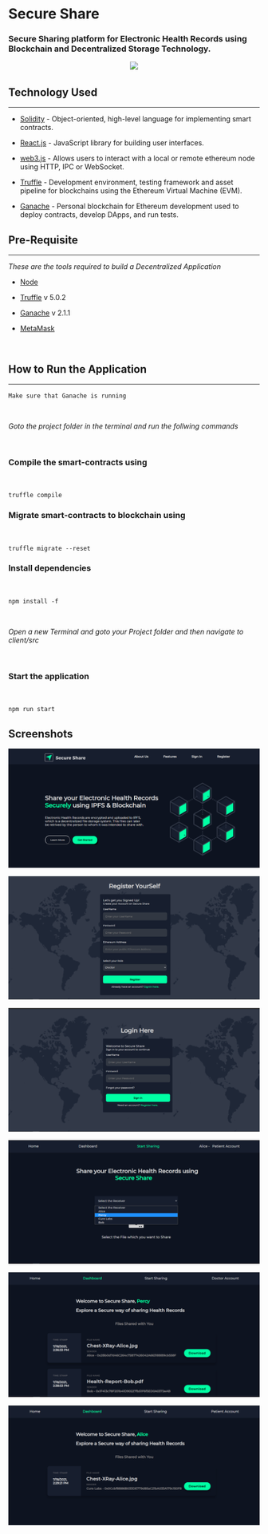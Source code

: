 # Secure Share

### Secure Sharing platform for Electronic Health Records using Blockchain and Decentralized Storage Technology.

<p align="center">
<img src="../client/public/assets/header.png">
</p>


## Technology Used

<hr>

- [Solidity](https://docs.soliditylang.org/en/v0.7.6/) - Object-oriented, high-level language for implementing smart contracts.

- [React.js](https://reactjs.org/) - JavaScript library for building user interfaces.

- [web3.js](https://web3js.readthedocs.io/en/v1.3.4/) - Allows users to interact with a local or remote ethereum node using HTTP, IPC or WebSocket.

- [Truffle](https://www.trufflesuite.com/truffle) - Development environment, testing framework and asset pipeline for blockchains using the Ethereum Virtual Machine (EVM).

- [Ganache](https://www.trufflesuite.com/ganache) - Personal blockchain for Ethereum development used to deploy contracts, develop DApps, and run tests.


## Pre-Requisite
<hr>

 *These are the tools required to build a Decentralized Application*


- [Node](https://nodejs.org/en/download/)

- [Truffle](https://www.trufflesuite.com/truffle) v 5.0.2

- [Ganache](https://www.trufflesuite.com/ganache) v 2.1.1

- [MetaMask](https://blog.wetrust.io/how-to-install-and-use-metamask-7210720ca047)

<br>

## How to Run the Application
<hr>

```
Make sure that Ganache is running
```

<br>

*Goto the project folder in the terminal and run the follwing commands*

<br>


### Compile the smart-contracts using
<br>

```
truffle compile
```

### Migrate smart-contracts to blockchain using
<br>

```
truffle migrate --reset
```

### Install dependencies
<br>

```
npm install -f
```

<br>

*Open a new Terminal and goto your Project folder and then navigate to client/src*

<br>

### Start the application
<br>

```
npm run start
```

## Screenshots

![HomePage](https://github.com/praveenhonavar/Secure-Share/blob/new-b/client/public/assets/results/Screenshot%20(361).png)

![Login](https://github.com/praveenhonavar/Secure-Share/blob/new-b/client/public/assets/results/Register.png)

![Register](https://github.com/praveenhonavar/Secure-Share/blob/new-b/client/public/assets/results/login.png)

![Select Receiver](https://github.com/praveenhonavar/Secure-Share/blob/new-b/client/public/assets/results/selectReceiver.png)

![Dashboard](https://github.com/praveenhonavar/Secure-Share/blob/new-b/client/public/assets/results/DashBoardAfterShare.png)

![Dashboard-After-Share](https://github.com/praveenhonavar/Secure-Share/blob/new-b/client/public/assets/results/patientDb.png)



















